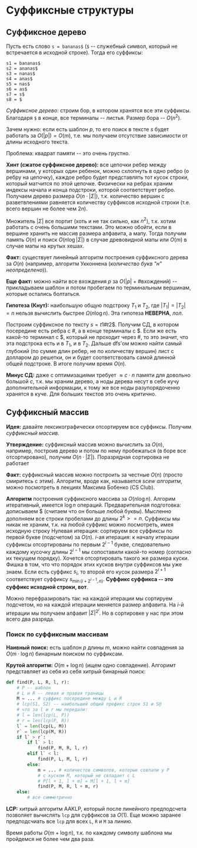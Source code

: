 # Суффиксные структуры

## Суффиксное дерево

Пусть есть слово `s = bananas$` (`$` -- служебный символ, который не встречается в исходной строке).
Тогда его суффиксы:
```
s1 = bananas$
s2 = ananas$
s3 = nanas$
s4 = anas$
s5 = nas$
s6 = as$
s7 = s$
s8 = $
```

*Суффиксное дерево:* строим бор, в котором хранятся все эти суффиксы. Благодаря `$` в конце, все терминалы -- листья. Размер бора -- $O(n^2)$.

Зачем нужно: если есть шаблон $p$, то его поиск в тексте $s$ будет работать за $O(|p|) = O(m)$, т.е. мы получаем отсутствие зависимости от длины исходного текста.

Проблема: квадрат памяти -- это очень грустно.

**Хинт (сжатое суффиксное дерево):** все цепочки ребер между вершинами, у которых один ребенок, можно схлопнуть в одно ребро (о ребру на цепочку), каждое ребро будет представлять тот кусок строки, который матчится по этой цепочке. Физически на ребрах храним индексы начала и конца подстроки, которой соответствует ребро. Получаем дерево размера $O(n\cdot |\Sigma|)$, т.к. количество вершин с разветвлениями равняется количеству суффиксов исходной строки (т.е. всего вершин не более чем $2n$).

Множитель $|\Sigma|$ все портит (хоть и не так сильно, как $n^2$), т.к. хотим работать с очень большими текстами. Это можно обойти, если в вершине хранить не массив размера алфавита, а мапу. Тогда получим память $O(n)$ и поиск $O(n\log|\Sigma|)$ в случае древовидной мапы или $O(m)$ в случае мапы на крутых хешах.

**Факт:** существует линейный алгоритм построения суффиксного дерева за $O(n)$ (например, алгоритм Укконнена (<i>количество букв "н" неопределено</i>)).

**Еще факт:** можно найти все вхождения $p$ за $O(|p| + \#\text{вхождений})$ -- прикладываем шаблон и потом пробегаем по терминальным вершинам, которые остались болтаться.

**Гипотеза (Кнут):** наибольшую общую подстроку $T_1$ и $T_2$, где $|T_1| = |T_2| = n$ нельзя вычислить быстрее $\Omega(n\log n)$. Эта гипотеза **НЕВЕРНА**, <i>лол</i>.

Построим суффиксное по тексту $s = t1\#t2\$$. Получим СД, в котором посередине есть ребра с $\#$, а в конце терминалы с $\$$. Если же есть какой-то терминал с $\$$, который не проходит через $\#$, то это значит, что эта подстрока есть и в $T_1$, и в  $T_2$. Дальше dfs'ом можно найти самый глубокий (по сумме длин ребер, не по количеству вершин) лист с долларом до решетки, он и будет соответствовать самой длинной общей подстроке. В итоге получим время $O(n)$.

**Минус СД:** даже с оптимизациями требует $\approx c\cdot n$ памяти для довольно большой $c$, т.к. мы храним дерево, а ноды дерева несут в себе кучу дополнительной информации, к тому же все ноды разупорядоченно хранятся в куче. Для больших текстов это очень критично.

## Суффиксный массив

**Идея:** давайте лексикографически отсортируем все суффиксы. Получим *суффиксный массив*.

**Утверждение:** суффиксный массив можно вычислить за $O(n)$, например, построив дерево и потом по нему пробежаться (в боре все отсортировано), получим $O(n\cdot |\Sigma|)$. Поразрядная сортировка не работает

**Факт:** суффиксный массив можно построить за честные $O(n)$ (просто смиритесь с этим). Алгоритм, вроде как, называется <i>scew алгоритм</i>, можно посмотреть в лекциях Максима Бобенко (CS Club).

**Алгоритм** построения суффиксного массива за $O(n\log n)$. Алгорим итеративный, имеется $\log n$ операций.
Предварительная подготовка: дописываем $\$$ (считаем что он больше любой буквы). Мысленно дополняем все строки пробелами до длины $2^k  >= n$. Суффиксы мы никак не храним, т.к. на любой суффикс можно посмотреть, имея исходную строку
Нулевая итерация: сортируем все суффиксы по первой букве (подсчетом) за $O(n)$.
$i$-ая итерация: к началу итерации суффиксы отсортированы по первым $2^{i-1}$ букве, следовательно каждому кусочку длины $2^{i-1}$ мы сопоставили какой-то номер (согласно их текущем порядку). Хочется отсортировать такого же размера куски. Фишка в том, что что порядок этих кусков внутри суффиксов мы уже знаем. Если есть суффикс $s_i$, то второй его кусок размера $2^{i+1}$ соответствует суффиксу $s_{\min(i+2^{i-1}, n)}$. **Суффикс суффикса -- это суффикс исходной строки, вот**.

Можно перефразировать так: на каждой итерации мы сортируем подсчетом, но на каждой итерации меняется размер алфавита. На $i$-й итерации мы получаем алфавит $|\Sigma|^{2^i}$. Но в сортировке у нас при этом всего два разряда.

### Поиск по суффиксным массивам

**Наивный поиск:** есть шаблон $p$ длины $m$, можно найти совпадения за $O(m\cdot\log n)$ бинарным поиском по суффиксам.

**Крутой алгоритм:** $O(m + \log n)$ (ищем одно совпадение). Алгоримт представляет из себя из себя хитрый бинарный поиск:
```python
def find(P, L, R, l, r):
    # P -- шаблон
    # L и R -- левая и правая границы
    M = ... # суффикс посередине между L и R
    # lcp(S1, S2) -- наибольший общий префикс строк S1 и S@
    # что за l и r мы передали:
    # l = len(lcp(L, P))
    # r = len(lcp(P, R))
    l` = len(lcp(L, M))
    r` = len(lcp(M, R))
    if l` > r`:
        if l` > l:
            find(P, M, R, l, r)
        elif l` < l:
            find(P, L, M, l, r)
        else:
            m = ... # количестов символов, которые совпали у P
            # c куском M, который не свпадает с L
            # P[l + 1, l + m] = M[l + 1, l + m]
            find(P, M, R, l + m, r)
    else:
        # все симметрично
```

**LCP:** хитрый алгоритм AAKLP, который после линейного предподсчета позволяет вычислять `lcp` для суффиксов за $O(1)$. Еще можно заранее предподсчиать все `lcp` для всех `L`, `R` и `M` за линию.

Время работы $O(m + \log n)$, т.к. по каждому символу шаблона мы пройдемся не более чем два раза.
